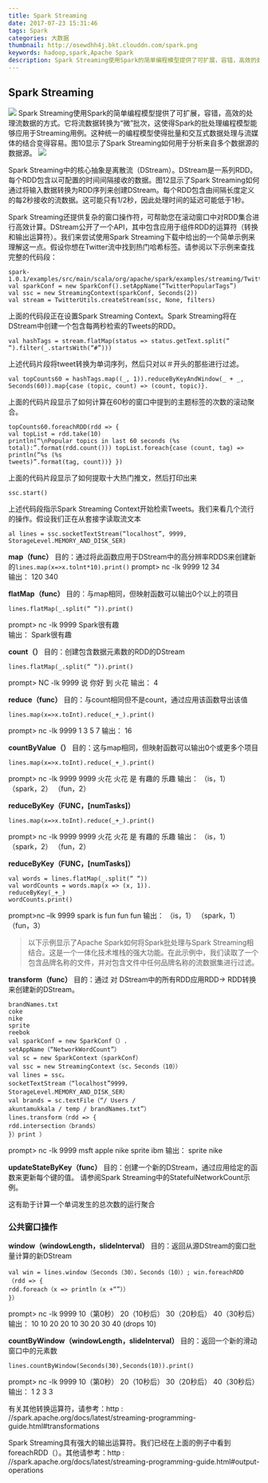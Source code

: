 ```yaml
---
title: Spark Streaming
date: 2017-07-23 15:31:46
tags: Spark
categories: 大数据
thumbnail: http://osewdhh4j.bkt.clouddn.com/spark.png
keywords: hadoop,spark,Apache Spark
description: Spark Streaming使用Spark的简单编程模型提供了可扩展，容错，高效的处理流数据的方式。它将流数据转换为“微”批次，这使得Spark的批处理编程模型能够应用于Streaming用例。这种统一的编程模型使得批量和交互式数据处理与流媒体的结合变得容易。图10显示了Spark Streaming如何用于分析来自多个数据源的数据源。
---
```


## Spark Streaming

![](http://osewdhh4j.bkt.clouddn.com/20170723151914.png)
Spark Streaming使用Spark的简单编程模型提供了可扩展，容错，高效的处理流数据的方式。它将流数据转换为“微”批次，这使得Spark的批处理编程模型能够应用于Streaming用例。这种统一的编程模型使得批量和交互式数据处理与流媒体的结合变得容易。图10显示了Spark Streaming如何用于分析来自多个数据源的数据源。
![](http://osewdhh4j.bkt.clouddn.com/20170723151956.png)

Spark Streaming中的核心抽象是离散流（DStream）。DStream是一系列RDD。每个RDD包含以可配置的时间间隔接收的数据。图12显示了Spark Streaming如何通过将输入数据转换为RDD序列来创建DStream。每个RDD包含由间隔长度定义的每2秒接收的流数据。这可能只有1/2秒，因此处理时间的延迟可能低于1秒。

Spark Streaming还提供复杂的窗口操作符，可帮助您在滚动窗口中对RDD集合进行高效计算。DStream公开了一个API，其中包含应用于组件RDD的运算符（转换和输出运算符）。我们来尝试使用Spark Streaming下载中给出的一个简单示例来理解这一点。假设你想在Twitter流中找到热门哈希标签。请参阅以下示例来查找完整的代码段：


```
spark-1.0.1/examples/src/main/scala/org/apache/spark/examples/streaming/TwitterPopularTags.scala
val sparkConf = new SparkConf().setAppName(“TwitterPopularTags”)
val ssc = new StreamingContext(sparkConf, Seconds(2))
val stream = TwitterUtils.createStream(ssc, None, filters)
```

上面的代码段正在设置Spark Streaming Context。Spark Streaming将在DStream中创建一个包含每两秒检索的Tweets的RDD。

    val hashTags = stream.flatMap(status => status.getText.split(“ “).filter(_.startsWith(“#”)))


上述代码片段将tweet转换为单词序列，然后只对以＃开头的那些进行过滤。

    val topCounts60 = hashTags.map((_, 1)).reduceByKeyAndWindow(_ + _, Seconds(60)).map{case (topic, count) => (count, topic)}. 


上面的代码片段显示了如何计算在60秒的窗口中提到的主题标签的次数的滚动聚合。

```
topCounts60.foreachRDD(rdd => {
val topList = rdd.take(10)
println(“\nPopular topics in last 60 seconds (%s
total):”.format(rdd.count())) topList.foreach{case (count, tag) => println(“%s (%s
tweets)”.format(tag, count))} })
```

上面的代码片段显示了如何提取十大热门推文，然后打印出来

    ssc.start()

上述代码段指示Spark Streaming Context开始检索Tweets。我们来看几个流行的操作。假设我们正在从套接字读取流文本

    al lines = ssc.socketTextStream(“localhost”, 9999, StorageLevel.MEMORY_AND_DISK_SER)


**map（func）**
目的：通过将此函数应用于DStream中的高分辨率RDDS来创建新的`lines.map(x=>x.tolnt*10).print()`
prompt> nc -lk 9999 
12 
34	
输出：
120 
340

**flatMap（func）**
目的：与map相同，但映射函数可以输出0个以上的项目	

    lines.flatMap(_.split(“ “)).print()

prompt> nc -lk 
9999 
Spark很有趣	
输出：
Spark很有趣

**count（）**
目的：创建包含数据元素数的RDD的DStream	

    lines.flatMap(_.split(“ “)).print()

prompt> NC -lk 
9999 
说
你好
到
火花
输出：
4

**reduce（func）**
目的：与count相同但不是count，通过应用该函数导出该值	

    lines.map(x=>x.toInt).reduce(_+_).print()

prompt> nc -lk 
9999 
1 
3 
5 
7
输出：
16

**countByValue（）**
目的：这与map相同，但映射函数可以输出0个或更多个项目	

    lines.map(x=>x.toInt).reduce(_+_).print()

prompt> nc -lk 9999 
9999 
火花
火花
是
有趣的
乐趣
输出：
（is，1）
（spark，2）
（fun，2）

**reduceByKey（FUNC，[numTasks]）**

    lines.map(x=>x.toInt).reduce(_+_).print()

prompt> nc -lk 9999 
9999 
火花
火花
是
有趣的
乐趣
输出：
（is，1）
（spark，2）
（fun，2）

**reduceByKey（FUNC，[numTasks]）**	

    val words = lines.flatMap(_.split(“ “))
    val wordCounts = words.map(x => (x, 1)).
    reduceByKey(_+_)
    wordCounts.print()

prompt>nc –lk 9999
spark is fun
fun
fun
输出：
（is，1）
（spark，1）
（fun，3）

> 以下示例显示了Apache Spark如何将Spark批处理与Spark Streaming相结合。这是一个一体化技术堆栈的强大功能。在此示例中，我们读取了一个包含品牌名称的文件，并对包含文件中任何品牌名称的流数据集进行过滤。

**transform（func）**
目的：通过
对
DStream中的所有RDD应用RDD-> RDD转换来创建新的DStream。
```
brandNames.txt 
coke 
nike 
sprite 
reebok
val sparkConf = new SparkConf（）. 
setAppName（“NetworkWordCount”）
val sc = new SparkContext（sparkConf）
val ssc = new StreamingContext（sc，Seconds（10））
val lines = ssc。
socketTextStream（“localhost”9999，
StorageLevel.MEMORY_AND_DISK_SER）
val brands = sc.textFile（“/ Users / 
akuntamukkala / temp / brandNames.txt”）
lines.transform（rdd => { 
rdd.intersection（brands）
}）print ）
```
prompt> nc -lk 9999 
msft 
apple 
nike 
sprite 
ibm
输出：
sprite
nike

**updateStateByKey（func）**
目的：创建一个新的DStream，通过应用给定的函数来更新每个键的值。	请参阅Spark Streaming中的StatefulNetworkCount示例。

这有助于计算一个单词发生的总次数的运行聚合


### 公共窗口操作

**window（windowLength，slideInterval）**
目的：返回从源DStream的窗口批量计算的新DStream	

    val win = lines.window（Seconds（30），Seconds（10））; win.foreachRDD（rdd => { 
    rdd.foreach（x => println（x +“”））
    }）

prompt> nc -lk 9999 
10（第0秒）
20（10秒后）
30（20秒后）
40（30秒后）
输出：
10 
10 20 
20 10 30 
20 30 40 (drops 10)

**countByWindow（windowLength，slideInterval）**
目的：返回一个新的滑动窗口中的元素数	

    lines.countByWindow(Seconds(30),Seconds(10)).print()

prompt> nc -lk 9999 
10（第0秒）
20（10秒后）
30（20秒后）
40（30秒后）
输出：
1 
2 
3 
3


有关其他转换运算符，请参考：http : //spark.apache.org/docs/latest/streaming-programming-guide.html#transformations

Spark Streaming具有强大的输出运算符。我们已经在上面的例子中看到foreachRDD（）。其他请参考：http : //spark.apache.org/docs/latest/streaming-programming-guide.html#output-operations




